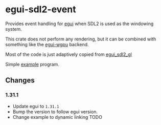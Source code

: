 # egui-sdl2-event

Provides event handling for [egui](https://github.com/emilk/egui) when SDL2 is used as the windowing system.

This crate does not perform any rendering, but it can be combined with something like
the [egui-wgpu](https://github.com/emilk/egui/tree/master/crates/egui-wgpu) backend.

Most of the code is just adaptively copied from [egui_sdl2_gl](https://github.com/ArjunNair/egui_sdl2_gl)

Simple [example](https://github.com/kaphula/egui-sdl2-event/tree/master/egui-sdl2-event-example) program.


## Changes

### 1.31.1

- Update egui to `1.31.1`
- Bump the version to follow egui version. 
- Change example to dynamic linking TODO